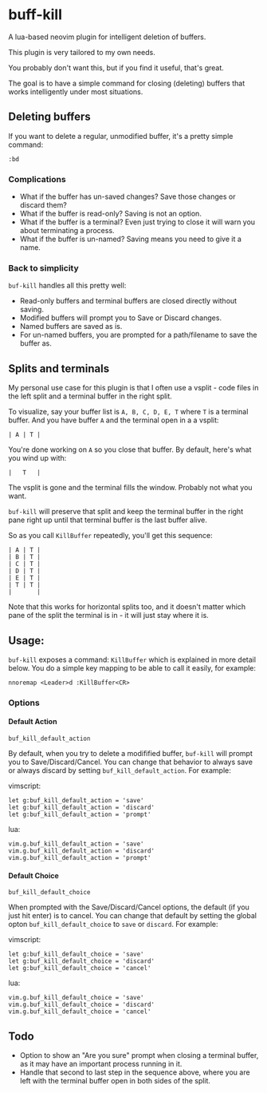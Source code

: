 # buff-kill

A lua-based neovim plugin for intelligent deletion of buffers.

This plugin is very tailored to my own needs.

You probably don't want this, but if you find it useful, that's great.

The goal is to have a simple command for closing (deleting) buffers that works intelligently under most situations.

## Deleting buffers

If you want to delete a regular, unmodified buffer, it's a pretty simple command:

```
:bd
```

### Complications

- What if the buffer has un-saved changes? Save those changes or discard them?
- What if the buffer is read-only? Saving is not an option.
- What if the buffer is a terminal? Even just trying to close it will warn you about terminating a process.
- What if the buffer is un-named? Saving means you need to give it a name.

### Back to simplicity

`buf-kill` handles all this pretty well:

- Read-only buffers and terminal buffers are closed directly without saving.
- Modified buffers will prompt you to Save or Discard changes.
- Named buffers are saved as is.
- For un-named buffers, you are prompted for a path/filename to save the buffer as.

## Splits and terminals

My personal use case for this plugin is that I often use a vsplit - code files in the left split and a terminal buffer in the right split.

To visualize, say your buffer list is `A, B, C, D, E, T` where `T` is a terminal buffer. And you have buffer `A` and the terminal open in a a vsplit:

```
| A | T |
```

You're done working on `A` so you close that buffer. By default, here's what you wind up with:

```
|   T   |
```

The vsplit is gone and the terminal fills the window. Probably not what you want.

`buf-kill` will preserve that split and keep the terminal buffer in the right pane right up until that terminal buffer is the last buffer alive.

So as you call `KillBuffer` repeatedly, you'll get this sequence:

```
| A | T |
| B | T |
| C | T |
| D | T |
| E | T |
| T | T |
|       |
```

Note that this works for horizontal splits too, and it doesn't matter which pane of the split the terminal is in - it will just stay where it is.

## Usage:

`buf-kill` exposes a command: `KillBuffer` which is explained in more detail below. You do a simple key mapping to be able to call it easily, for example:

```
nnoremap <Leader>d :KillBuffer<CR>
```

### Options

#### Default Action

`buf_kill_default_action`

By default, when you try to delete a modifified buffer, `buf-kill` will prompt you to Save/Discard/Cancel. You can change that behavior to always save or always discard by setting `buf_kill_default_action`. For example:

vimscript:

```
let g:buf_kill_default_action = 'save'
let g:buf_kill_default_action = 'discard'
let g:buf_kill_default_action = 'prompt'
```

lua:

```
vim.g.buf_kill_default_action = 'save'
vim.g.buf_kill_default_action = 'discard'
vim.g.buf_kill_default_action = 'prompt'
```


#### Default Choice

`buf_kill_default_choice`

When prompted with the Save/Discard/Cancel options, the default (if you just hit enter) is to cancel. You can change that default by setting the global opton `buf_kill_default_choice` to `save` or `discard`. For example:

vimscript:

```
let g:buf_kill_default_choice = 'save'
let g:buf_kill_default_choice = 'discard'
let g:buf_kill_default_choice = 'cancel'
```

lua:

```
vim.g.buf_kill_default_choice = 'save'
vim.g.buf_kill_default_choice = 'discard'
vim.g.buf_kill_default_choice = 'cancel'
```

## Todo

- Option to show an "Are you sure" prompt when closing a terminal buffer, as it may have an important process running in it.
- Handle that second to last step in the sequence above, where you are left with the terminal buffer open in both sides of the split.
